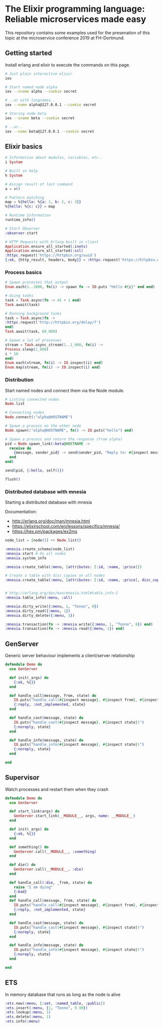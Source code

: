 # The Elixir programming language: Reliable microservices made easy

This repository contains some examples used for the presenation of this topic at the microservice conference 2019 at FH-Dortmund.

## Getting started

Install erlang and elixir to execute the commands on this page.

```bash
# Just plain interactive elixir
iex

# Start named node alpha
iex --sname alpha --cookie secret

# ..or with longnames..
iex --name alpha@127.0.0.1 --cookie secret

# Staring node beta
iex --sname beta --cookie secret

# ..or..
iex --name beta@127.0.0.1 --cookie secret
```

## Elixir basics

```elixir
# Information about modules, variables, etc..
i System

# Built in help
h System

# Assign result of last command
a = v()

# Pattern matching
map = %{hello: %{a: 1, b: 2, c: 3}}
%{hello: %{c: c}} = map

# Runtime Information
runtime_info()

# Start Observer
:observer.start

# HTTP Requests with Erlang built in client
Application.ensure_all_started(:inets)
Application.ensure_all_started(:ssl)
:httpc.request('https://httpbin.org/uuid')
{:ok, {http_result, headers, body}} = :httpc.request('https://httpbin.org/uuid')
```

### Process basics

```elixir
# Spawn processes that output
Enum.each(1..1000, fn(i) -> spawn fn -> IO.puts "Hello #{i}" end end)

# Using tasks
task = Task.async(fn -> 41 + 1 end)
Task.await(task)

# Running background tasks
task = Task.async(fn ->
:httpc.request('http://httpbin.org/delay/7')
end)
Task.await(task, 60_000)

# Spawn a lot of processes
stream = Task.async_stream(1..1_000, fn(i) ->
Process.sleep(1_000)
i * 10
end)
Enum.each(stream, fn(i) -> IO.inspect(i) end)
Enum.map(stream, fn(i) -> IO.inspect(i) end)
```

### Distribution

Start named nodes and connect them via the Node module.

```elixir
# Listing connected nodes
Node.list

# Connecting nodes
Node.connect(:"alpha@HOSTNAME")

# Spawn a process on the other node
Node.spawn(:"alpha@HOSTNAME", fn() -> IO.puts("hello") end)

# Spawn a process and return the response (from alpha)
pid = Node.spawn_link(:beta@HOSTNAME -> 
  receive do
    {message, sender_pid} -> send(sender_pid, "Reply to: #{inspect message}")
  end
end)

send(pid, {:hello, self()})

flush()
```

### Distributed database with mnesia

Starting a distributed database with mnesia

Documentation:

- http://erlang.org/doc/man/mnesia.html
- https://elixirschool.com/en/lessons/specifics/mnesia/
- https://hex.pm/packages/ex2ms

```elixir
node_list = [node()] ++ Node.list()

:mnesia.create_schema(node_list)
:mnesia.start # On all nodes
:mnesia.system_info

:mnesia.create_table(:menu, [attributes: [:id, :name, :price]])

# Create a table with disc_copies on all nodes
:mnesia.create_table(:menu, [attributes: [:id, :name, :price], disc_copies: node_list])


# http://erlang.org/doc/man/mnesia.html#table_info-2
:mnesia.table_info(:menu, :all)

:mnesia.dirty_write({:menu, 1, "Tonno", 8})
:mnesia.dirty_read({:menu, 1})
:mnesia.dirty_delete({:menu, 1})

:mnesia.transaction(fn -> :mnesia.write({:menu, 1, "Tonno", 8}) end)
:mnesia.transaction(fn -> :mnesia.read({:menu, 1}) end)


```

## GenServer

Generic server behaviour implements a client/server relationship

```elixir
defmodule Demo do
  use GenServer

  def init(_args) do
    {:ok, %{}}
  end

  def handle_call(message, from, state) do
    IO.puts("handle_call(#{inspect message}, #{inspect from}, #{inspect state})")
    {:reply, :not_implemented, state}
  end

  def handle_cast(message, state) do
    IO.puts("handle_cast(#{inspect message}, #{inspect state})")
    {:noreply, state}
  end

  def handle_info(message, state) do
    IO.puts("handle_info(#{inspect message}, #{inspect state})")
    {:noreply, state}
  end

end
```

## Supervisor

Watch processes and restart them when they crash

```elixir
defmodule Demo do
  use GenServer

  def start_link(args) do
    GenServer.start_link(__MODULE__, args, name: __MODULE__)
  end

  def init(_args) do
    {:ok, %{}}
  end

  def something() do
    GenServer.call(__MODULE__, :something)
  end

  def die() do
    GenServer.call(__MODULE__, :die)
  end

  def handle_call(:die, _from, state) do
    raise "I am dying"
    {:bad}
  end
  def handle_call(message, from, state) do
    IO.puts("handle_call(#{inspect message}, #{inspect from}, #{inspect state})")
    {:reply, :not_implemented, state}
  end

  def handle_cast(message, state) do
    IO.puts("handle_cast(#{inspect message}, #{inspect state})")
    {:noreply, state}
  end

  def handle_info(message, state) do
    IO.puts("handle_info(#{inspect message}, #{inspect state})")
    {:noreply, state}
  end

end
```

## ETS

In memory database that runs as long as the node is alive

```elixir
:ets.new(:menu, [:set, :named_table, :public])
:ets.insert(:menu, {1, "Tonno", 9.99})
:ets.lookup(:menu, 1)
:ets.delete(:menu, 1)
:ets.info(:menu)
```



